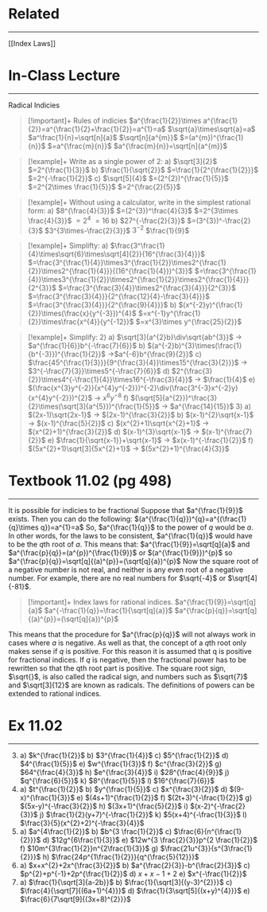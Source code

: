 # Related
---
[[Index Laws]]
# In-Class Lecture
---
Radical Indicies
>[!important]+ Rules of indicies
>$a^{\frac{1}{2}}\times a^{\frac{1}{2}}=a^{\frac{1}{2}+\frac{1}{2}}=a^{1}=a$
>$\sqrt{a}\times\sqrt{a}=a$
>$a^\frac{1}{n}=\sqrt[n]{a}$
>$\sqrt[n]{a^{m}}$
>	$=(a^{m})^{\frac{1}{n}}$
>	$=a^{\frac{m}{n}}$
>$a^{\frac{m}{n}}=\sqrt[n]{a^{m}}$

>[!example]+ Write as a single power of 2:
>a) $\sqrt[3]{2}$
>	$=2^{\frac{1}{3}}$
>b) $\frac{1}{\sqrt{2}}$
>	$=\frac{1}{2^{\frac{1}{2}}}$
>	$=2^{-\frac{1}{2}}$
>c) $\sqrt[5]{4}$
>	$=(2^{2})^{\frac{1}{5}}$
>	$=2^{2\times \frac{1}{5}}$
>	$=2^{\frac{2}{5}}$

>[!example]+ Without using a calculator, write in the simplest rational form:
>a) $8^{\frac{4}{3}}$
>	$=(2^{3})^\frac{4}{3}$
>	$=2^{3\times \frac{4}{3}}$
>	$=2^{4}$
>	$=16$
>b) $27^{-\frac{2}{3}}$
>	$=(3^{3})^-\frac{2}{3}$
>	$3^{3\times-\frac{2}{3}}$
>	$3^{-2}$
>	$\frac{1}{9}$

>[!example]+ Simplifty:
>a) $\frac{3^\frac{1}{4}\times\sqrt{6}\times\sqrt[4]{2}}{16^{\frac{3}{4}}}$
>	$=\frac{3^{\frac{1}{4}}\times3^{\frac{1}{2}}\times2^{\frac{1}{2}}\times2^{\frac{1}{4}}}{(16^{\frac{1}{4}})^{3}}$
>	$=\frac{3^{\frac{1}{4}}\times3^{\frac{1}{2}}\times2^{\frac{1}{2}}\times2^{\frac{1}{4}}}{2^{3}}$
>	$=\frac{3^{\frac{3}{4}}\times2^{\frac{3}{4}}}{2^{3}}$
>	$=\frac{3^{\frac{3}{4}}}{2^{\frac{12}{4}-\frac{3}{4}}}$
>	$=\frac{3^{\frac{3}{4}}}{2^{\frac{9}{4}}}$
>b) $(x^{-2}y)^{\frac{1}{2}}\times(\frac{x}{y^{-3}})^{4}$
>	$=x^{-1}y^{\frac{1}{2}}\times\frac{x^{4}}{y^{-12}}$
>	$=x^{3}\times y^{\frac{25}{2}}$

>[!example]+ Simplify:
>2)
>	a) $\sqrt[3]{a^{2}b}\div\sqrt{ab^{3}}$ → $a^{\frac{1}{6}}b^{-\frac{7}{6}}$
>	b) $(a^{-2}b)^{3}\times(\frac{1}{b^{-3}})^{\frac{1}{2}}$ →$a^{-6}b^{\frac{9}{2}}$
>	c) $\frac{45^{\frac{1}{3}}}{9^{\frac{3}{4}}\times15^{\frac{3}{2}}}$ → $3^{-\frac{7}{3}}\times5^{-\frac{7}{6}}$
>	d) $2^{\frac{3}{2}}\times4^{-\frac{1}{4}}\times16^{-\frac{3}{4}}$ → $\frac{1}{4}$
>	e) $(\frac{x^{3}y^{-2}}{x^{4}y^{-2}})^{-2}\div(\frac{3^{-3}x^{-2}y}{x^{4}y^{-2}})^{2}$ → $x^{6}y^{-8}$
>	f) $(\sqrt[5]{a^{2}})^\frac{3}{2}\times(\sqrt[3]{a^{5}})^{\frac{1}{5}}$ → $a^{\frac{14}{15}}$
>3)
>	a) $(2x-1)\sqrt{2x-1}$ → $(2x-1)^{\frac{3}{2}}$
>	b) $(x-1)^{2}\sqrt{x-1}$ → $(x-1)^{\frac{5}{2}}$
>	c) $(x^{2}+1)\sqrt{x^{2}+1}$ → $(x^{2}+1)^{\frac{3}{2}}$
>	d) $(x-1)^{3}\sqrt{x-1}$ → $(x-1)^{\frac{7}{2}}$
>	e) $\frac{1}{\sqrt{x-1}}+\sqrt{x-1}$ → $x(x-1)^{-\frac{1}{2}}$
>	f) $(5x^{2}+1)\sqrt[3]{5x^{2}+1}$ → $(5x^{2}+1)^{\frac{4}{3}}$

# Textbook 11.02 (pg 498)
---
It is possible for indicies to be fractional
Suppose that $a^{\frac{1}{9}}$ exists. Then you can do the following:
	$(a^{\frac{1}{q}})^{q}=a^{(\frac{1}{q}\times q})=a^{1}=a$
So, $a^{\frac{1}{q}}$ to the power of $q$ would be $a$. In other words, for the laws to be consistent, $a^{\frac{1}{q}}$ would have to be the $q$th root of $a$. This means that:
$a^{\frac{1}{9}}=\sqrt[q]{a}$
and $a^{\frac{p}{q}}=(a^{p})^{\frac{1}{9}}$ or $(a^{\frac{1}{9}})^{p}$ so $a^{\frac{p}{q}}=\sqrt[q]{(a)^{p}}=(\sqrt[q]{a})^{p}$
Now the square root of a negative number is not real, and neither is any even root of a negative number. For example, there are no real numbers for $\sqrt{-4}$ or $\sqrt[4]{-81}$.

>[!important]+ Index laws for rational indices.
>$a^{\frac{1}{9}}=\sqrt[q]{a}$
>$a^{-\frac{1}{q}}=\frac{1}{\sqrt[q]{a}}$
>$a^{\frac{p}{q}}=\sqrt[q]{(a)^{p}}=(\sqrt[q]{a})^{p}$

This means that the procedure for $a^{\frac{p}{q}}$ will not always work in cases where $a$ is negative. As well as that, the concept of a $q$th root only makes sense if $q$ is positive. For this reason it is assumed that q is positive for fractional indices. If $q$ is negative, then the fractional power has to be rewritten so that the qth root part is positive.
The square root sign, $\sqrt{}$, is also called the radical sign, and numbers such as $\sqrt{7}$ and $\sqrt[3]{12}$ are known as radicals.
The definitions of powers can be extended to rational indices.

# Ex 11.02
---
 3)
	 a) $k^{\frac{1}{2}}$
	 b) $3^{\frac{1}{4}}$
	 c) $5^{\frac{1}{2}}$
	 d) $4^{\frac{1}{5}}$
	 e) $w^{\frac{1}{3}}$
	 f) $c^{\frac{3}{2}}$
	 g) $64^{\frac{4}{3}}$
	 h) $e^{\frac{3}{4}}$
	 i) $28^{\frac{4}{9}}$
	 j) $q^{\frac{6}{5}}$
	 k) $8^{\frac{1}{5}}$
	 l) $16^{\frac{7}{6}}$
 4)
	 a) $t^{\frac{1}{2}}$
	 b) $y^{\frac{1}{5}}$
	 c) $x^{\frac{3}{2}}$
	 d) $(9-x)^{\frac{1}{3}}$
	 e) $(4s+1)^{\frac{1}{2}}$
	 f) $(2t+3)^{-\frac{1}{2}}$
	 g) $(5x-y)^{-\frac{3}{2}}$
	 h) $(3x+1)^{\frac{5}{2}}$
	 i) $(x-2)^{-\frac{2}{3}}$
	 j) $\frac{1}{2}(y+7)^{-\frac{1}{2}}$
	 k) $5(x+4)^{-\frac{1}{3}}$
	 l) $\frac{3}{5}(x^{2}+2)^{-\frac{3}{4}}$
 5)
	 a) $a^{4\frac{1}{2}}$
	 b) $b^{3 \frac{1}{2}}$
	 c) $\frac{6}{n^{\frac{1}{2}}}$
	 d) $12g^{6\frac{1}{3}}$
	 e) $12w^{3 \frac{2}{3}}p^{2 \frac{1}{2}}$
	 f) $10m^{3\frac{1}{2}}n^{2\frac{1}{3}}$
	 g) $\frac{21u^{3}}{s^{3\frac{1}{2}}}$
	 h) $\frac{24p^{1\frac{1}{2}}}{q^{\frac{5}{12}}}$
 6)
	 a) $x+x^{2}+2x^{\frac{3}{2}}$
	 b) $a^{\frac{2}{3}}-b^{\frac{2}{3}}$
	 c) $p^{2}+p^{-1}+2p^{\frac{1}{2}}$
	 d) $x+x-1+2$
	 e) $x^{-\frac{1}{2}}$
 7)
	 a) $\frac{1}{\sqrt[3]{a-2b}}$
	 b) $\frac{1}{\sqrt[3]{(y-3)^{2}}}$
	 c) $\frac{4}{\sqrt[7]{(6a+1)^{4}}}$
	 d) $\frac{1}{3\sqrt[5]{(x+y)^{4}}}$
	 e) $\frac{6}{7\sqrt[9]{(3x+8)^{2}}}$